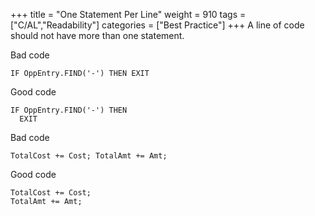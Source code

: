 +++
title = "One Statement Per Line"
weight = 910
tags = ["C/AL","Readability"]
categories = ["Best Practice"]
+++
A line of code should not have more than one statement.

Bad code

```al
IF OppEntry.FIND('-') THEN EXIT

``` 
    

Good code

```al
IF OppEntry.FIND('-') THEN   
  EXIT  

```
    

Bad code

```al
TotalCost += Cost; TotalAmt += Amt;

```    

Good code

```al
TotalCost += Cost; 
TotalAmt += Amt;
```
